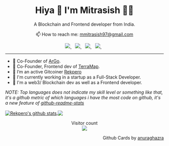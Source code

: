 
<h1 align='center'>
  Hiya 👋 I'm Mitrasish 👨‍💻
</h1>

<p align='center'>
  A Blockchain and Frontend developer from India. 
</p>

<p align='center'>
  📫 How to reach me: <a href='mailto:mmitrasish97@gmail.com'>mmitrasish97@gmail.com</a>
</p>

<p align='center'>
  
  <a href="https://gitcoin.co/rekpero">
    <img src="https://img.shields.io/badge/gitcoin-%2314ab6f.svg?&style=for-the-badge&logo=gitcoin&logoColor=white" />
  </a>&nbsp;&nbsp;
  <a href="https://www.linkedin.com/in/mmitrasish/">
    <img src="https://img.shields.io/badge/linkedin-%230077B5.svg?&style=for-the-badge&logo=linkedin&logoColor=white" />
  </a>&nbsp;&nbsp;
  <a href="https://github.com/rekpero">
    <img src="https://img.shields.io/badge/github-%23222222.svg?&style=for-the-badge&logo=github&logoColor=white" />        
  </a>&nbsp;&nbsp;
  <a href="https://twitter.com/rekpero/">
    <img src="https://img.shields.io/badge/twitter-%2300ACEE.svg?&style=for-the-badge&logo=twitter&logoColor=white" />        
  </a>&nbsp;&nbsp;
</p>

---
-	🐎 Co-Founder of [ArGo](https://argoapp.live).
- 📍 Co-Founder, Frontend dev of [TerraMap](https://github.com/Terra-Maps).
- 🔭 I’m an active Gitcoiner [Rekpero](https://gitcoin.co/rekpero)
- 🤖 I'm currently working in a startup as a Full-Stack Developer.
- 🌱 I'm a web3/ Blockchain dev as well as a Frontend developer.


<!--- 
  if you have forked this to use on your profile, 
  Change the `github-readme-stats.anuraghazra1.vercel.app` to `github-readme-stats.vercel.app` 
--->

<!-- Change the `github-readme-stats.anuraghazra1.vercel.app` to `github-readme-stats.vercel.app`  -->

*NOTE: Top languages does not indicate my skill level or something like that, it's a github metric of which languages i have the most code on github, it's a new feature of [github-readme-stats](https://github.com/anuraghazra/github-readme-stats)*


<a href="https://github.com/anuraghazra/github-readme-stats">
  <img align="center" src="https://github-readme-stats.vercel.app/api?username=rekpero&show_icons=true&include_all_commits=true&theme=radical" alt="Rekpero's github stats" />
</a>
<a href="https://github.com/anuraghazra/github-readme-stats">
  <!-- Change the `github-readme-stats.anuraghazra1.vercel.app` to `github-readme-stats.vercel.app`  -->
  <img align="center" src="https://github-readme-stats.vercel.app/api/top-langs/?username=rekpero&layout=compact&theme=radical" />
</a>
<p align="center"> 
  Visitor count<br>
  <img src="https://profile-counter.glitch.me/rekpero/count.svg" />
</p>

<p align="right">
Github Cards by <a href="https://github.com/anuraghazra">anuraghazra</a>
</p>
